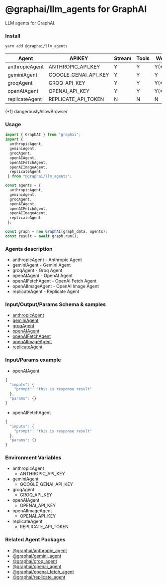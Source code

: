 
# @graphai/llm_agents for GraphAI

LLM agents for GraphAI.

### Install

```sh
yarn add @graphai/llm_agents
```

| **Agent**      | APIKEY               | Stream | Tools | Web   | History |
|----------------|----------------------|--------|-------|-------|---------|
| anthropicAgent | ANTHROPIC_API_KEY    | Y      | Y     | Y(*1) | Y       |
| geminiAgent    | GOOGLE_GENAI_API_KEY | Y      | Y     | Y     | Y       |
| groqAgent      | GROQ_API_KEY         | Y      | Y     | Y(*1) | Y       |
| openAIAgent    | OPENAI_API_KEY       | Y      | Y     | Y(*1) | Y       |
| replicateAgent | REPLICATE_API_TOKEN  | N      | N     | N     | N       |

(*1) dangerouslyAllowBrowser


### Usage

```typescript
import { GraphAI } from "graphai";
import { 
  anthropicAgent,
  geminiAgent,
  groqAgent,
  openAIAgent,
  openAIFetchAgent,
  openAIImageAgent,
  replicateAgent
 } from "@graphai/llm_agents";

const agents = { 
  anthropicAgent,
  geminiAgent,
  groqAgent,
  openAIAgent,
  openAIFetchAgent,
  openAIImageAgent,
  replicateAgent
 };

const graph = new GraphAI(graph_data, agents);
const result = await graph.run();
```

### Agents description
- anthropicAgent - Anthropic Agent
- geminiAgent - Gemini Agent
- groqAgent - Groq Agent
- openAIAgent - OpenAI Agent
- openAIFetchAgent - OpenAI Fetch Agent
- openAIImageAgent - OpenAI Image Agent
- replicateAgent - Replicate Agent

### Input/Output/Params Schema & samples
 - [anthropicAgent](https://github.com/receptron/graphai/blob/main/docs/agentDocs/llm/anthropicAgent.md)
 - [geminiAgent](https://github.com/receptron/graphai/blob/main/docs/agentDocs/llm/geminiAgent.md)
 - [groqAgent](https://github.com/receptron/graphai/blob/main/docs/agentDocs/llm/groqAgent.md)
 - [openAIAgent](https://github.com/receptron/graphai/blob/main/docs/agentDocs/llm/openAIAgent.md)
 - [openAIFetchAgent](https://github.com/receptron/graphai/blob/main/docs/agentDocs/llm/openAIFetchAgent.md)
 - [openAIImageAgent](https://github.com/receptron/graphai/blob/main/docs/agentDocs/llm/openAIImageAgent.md)
 - [replicateAgent](https://github.com/receptron/graphai/blob/main/docs/agentDocs/llm/replicateAgent.md)

### Input/Params example
 - openAIAgent


```typescript
{
  "inputs": {
    "prompt": "this is response result"
  },
  "params": {}
}
```

 - openAIFetchAgent


```typescript
{
  "inputs": {
    "prompt": "this is response result"
  },
  "params": {}
}
```


### Environment Variables
 - anthropicAgent
   - ANTHROPIC_API_KEY
 - geminiAgent
   - GOOGLE_GENAI_API_KEY
 - groqAgent
   - GROQ_API_KEY
 - openAIAgent
   - OPENAI_API_KEY
 - openAIImageAgent
   - OPENAI_API_KEY
 - replicateAgent
   - REPLICATE_API_TOKEN

### Related Agent Packages
 - [@graphai/anthropic_agent](https://www.npmjs.com/package/@graphai/anthropic_agent)
 - [@graphai/gemini_agent](https://www.npmjs.com/package/@graphai/gemini_agent)
 - [@graphai/groq_agent](https://www.npmjs.com/package/@graphai/groq_agent)
 - [@graphai/openai_agent](https://www.npmjs.com/package/@graphai/openai_agent)
 - [@graphai/openai_fetch_agent](https://www.npmjs.com/package/@graphai/openai_fetch_agent)
 - [@graphai/replicate_agent](https://www.npmjs.com/package/@graphai/replicate_agent)






